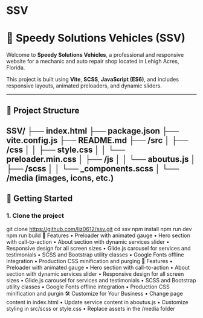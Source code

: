# SSV
# 🚗 Speedy Solutions Vehicles (SSV)

Welcome to **Speedy Solutions Vehicles**, a professional and responsive website for a mechanic and auto repair shop located in Lehigh Acres, Florida.

This project is built using **Vite**, **SCSS**, **JavaScript (ES6)**, and includes responsive layouts, animated preloaders, and dynamic sliders.

---

## 📁 Project Structure
SSV/
├── index.html
├── package.json
├── vite.config.js
├── README.md
├── /src
│   ├── /css
│   │   ├── style.css
│   │   └── preloader.min.css
│   ├── /js
│   │   └── aboutus.js
│   ├── /scss
│   │   └── _components.scss
│   └── /media (images, icons, etc.)
---

## 🚀 Getting Started

### 1. Clone the project


git clone https://github.com/liz0612/ssv.git
cd ssv
npm install
npm run dev
npm run build
🔧 Features
	•	Preloader with animated gauge
	•	Hero section with call-to-action
	•	About section with dynamic services slider
	•	Responsive design for all screen sizes
	•	Glide.js carousel for services and testimonials
	•	SCSS and Bootstrap utility classes
	•	Google Fonts offline integration
	•	Production CSS minification and purging
🔧 Features
	•	Preloader with animated gauge
	•	Hero section with call-to-action
	•	About section with dynamic services slider
	•	Responsive design for all screen sizes
	•	Glide.js carousel for services and testimonials
	•	SCSS and Bootstrap utility classes
	•	Google Fonts offline integration
	•	Production CSS minification and purgin
    🛠 Customize for Your Business
	•	Change page content in index.html
	•	Update service content in aboutus.js
	•	Customize styling in src/scss or style.css
	•	Replace assets in the /media folder